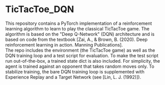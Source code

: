 # TicTacToe_DQN
This repository contains a PyTorch implementation of a reinforcement learning algorithm to learn to play the classical TicTacToe game. The algorithm is based on the "Deep Q-Network" (DQN) architecture and is based on code from the textbook [Zai, A., & Brown, B. (2020). Deep reinforcement learning in action. Manning Publications].  
The repo includes the environment (the TicTacToe game) as well as the DQN training loop and a test script for evaluation. To make the test script run out-of-the-box, a trained state dict is also included. For simplicity, the agent is trained against an opponent that takes random moves only.
To stabilize training, the bare DQN training loop is supplemented with Experience Replay and a Target Network (see [Lin, L. J. (1992)]).
